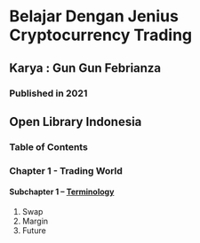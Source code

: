 # Belajar Dengan Jenius Cryptocurrency Trading

## Karya : Gun Gun Febrianza

### Published in 2021



## Open Library Indonesia

### Table of Contents

### Chapter 1 - Trading World

#### Subchapter 1 – [Terminology](https://github.com/gungunfebrianza/Belajar-Dengan-Jenius-Python/blob/main/ebooks/id/ch1/sch1/Komputer%20%26%20Pemograman.md)

1. Swap
2. Margin
3. Future

